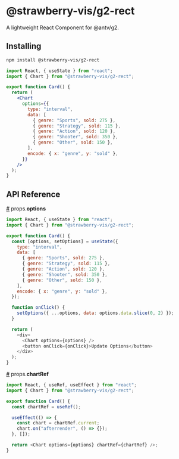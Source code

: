 # @strawberry-vis/g2-rect

A lightweight React Component for @antv/g2.

## Installing

```bash
npm install @strawberry-vis/g2-rect
```

```jsx
import React, { useState } from "react";
import { Chart } from "@strawberry-vis/g2-rect";

export function Card() {
  return (
    <Chart
      options={{
        type: "interval",
        data: [
          { genre: "Sports", sold: 275 },
          { genre: "Strategy", sold: 115 },
          { genre: "Action", sold: 120 },
          { genre: "Shooter", sold: 350 },
          { genre: "Other", sold: 150 },
        ],
        encode: { x: "genre", y: "sold" },
      }}
    />
  );
}
```

## API Reference

<a name="props-options" href="#props-options">#</a> props.**options**

```js
import React, { useState } from "react";
import { Chart } from "@strawberry-vis/g2-rect";

export function Card() {
  const [options, setOptions] = useState({
    type: "interval",
    data: [
      { genre: "Sports", sold: 275 },
      { genre: "Strategy", sold: 115 },
      { genre: "Action", sold: 120 },
      { genre: "Shooter", sold: 350 },
      { genre: "Other", sold: 150 },
    ],
    encode: { x: "genre", y: "sold" },
  });

  function onClick() {
    setOptions({ ...options, data: options.data.slice(0, 2) });
  }

  return (
    <div>
      <Chart options={options} />
      <button onClick={onClick}>Update Options</button>
    </div>
  );
}
```

<a name="props-chartref" href="#props-chartref">#</a> props.**chartRef**

```js
import React, { useRef, useEffect } from "react";
import { Chart } from "@strawberry-vis/g2-rect";

export function Card() {
  const chartRef = useRef();

  useEffect(() => {
    const chart = chartRef.current;
    chart.on("afterrender", () => {});
  }, []);

  return <Chart options={options} chartRef={chartRef} />;
}
```
